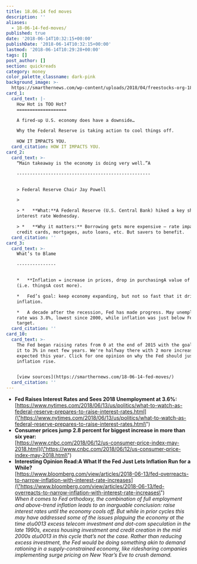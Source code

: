 ```yaml
---
title: 18.06.14 fed moves
description: ''
aliases:
  - 18-06-14-fed-moves/
published: true
date: '2018-06-14T10:32:15+00:00'
publishDate: '2018-06-14T10:32:15+00:00'
lastmod: '2018-06-14T10:29:28+00:00'
tags: []
post_author: []
section: quickreads
category: money
color_palette_classname: dark-pink
background_image: >-
  https://smarthernews.com/wp-content/uploads/2018/04/freestocks-org-187367-unsplash-scaled.jpg
card_1:
  card_text: |-
    How Hot is TOO Hot?
    ===================

    A fired-up U.S. economy does have a downside…

    Why the Federal Reserve is taking action to cool things off.

    HOW IT IMPACTS YOU.
  card_citation: HOW IT IMPACTS YOU.
card_2:
  card_text: >-
    “Main takeaway is the economy is doing very well.”A

    ---------------------------------------------------


    > Federal Reserve Chair Jay Powell

    > 

    > *   **What:**A Federal Reserve (U.S. Central Bank) hiked a key short-term
    interest rate Wednesday.

    > *   **Why it matters:** Borrowing gets more expensive – rate impacts
    credit cards, mortgages, auto loans, etc. But savers to benefit.
  card_citation: ''
card_3:
  card_text: >-
    What’s to Blame

    ---------------


    *   **Inflation = increase in prices, drop in purchasingA value of money**
    (i.e. thingsA cost more).

    *   Fed’s goal: keep economy expanding, but not so fast that it drives up
    inflation.

    *   A decade after the recession, Fed has made progress. May unemployment
    rate was 3.8%, lowest since 2000, while inflation was just below Fed’s 2%
    target.
  card_citation: ''
card_10:
  card_text: >-
    The Fed began raising rates from 0 at the end of 2015 with the goal to bring
    it to 3% in next few years. We're halfway there with 2 more increases
    expected this year. Click for one opinion on why the Fed should just let
    inflation rise.


    [view sources](https://smarthernews.com/18-06-14-fed-moves/)
  card_citation: ''
---
```

*   **Fed Raises Interest Rates and Sees 2018 Unemployment at 3.6%:**  
    [https://www.nytimes.com/2018/06/13/us/politics/what-to-watch-as-federal-reserve-prepares-to-raise-interest-rates.html](\"https://www.nytimes.com/2018/06/13/us/politics/what-to-watch-as-federal-reserve-prepares-to-raise-interest-rates.html\")
*   **Consumer prices jump 2.8 percent for biggest increase in more than six year:**  
    [https://www.cnbc.com/2018/06/12/us-consumer-price-index-may-2018.html](\"https://www.cnbc.com/2018/06/12/us-consumer-price-index-may-2018.html\")
*   **Interesting Opinion Read:A What If the Fed Just Lets Inflation Run for a While?**  
    [https://www.bloomberg.com/view/articles/2018-06-13/fed-overreacts-to-narrow-inflation-with-interest-rate-increases](\"https://www.bloomberg.com/view/articles/2018-06-13/fed-overreacts-to-narrow-inflation-with-interest-rate-increases\")  
    _When it comes to Fed orthodoxy, the combination of full employment and above-trend inflation leads to an inarguable conclusion: raise interest rates until the economy cools off. But while in prior cycles this may have addressed some of the issues plaguing the economy at the time a\\u0013 excess telecom investment and dot-com speculation in the late 1990s, excess housing investment and credit creation in the mid 2000s a\\u0013 in this cycle that’s not the case. Rather than reducing excess investment, the Fed would be doing something akin to demand rationing in a supply-constrained economy, like ridesharing companies implementing surge pricing on New Year’s Eve to crush demand._